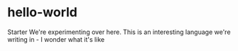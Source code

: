 # hello-world
Starter
We're experimenting over here.
This is an interesting language we're writing in - I wonder what it's like
